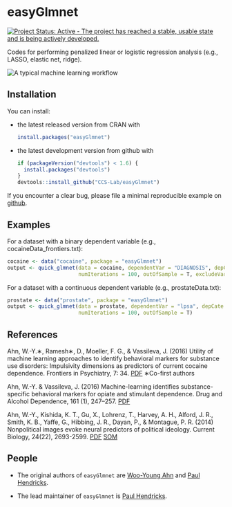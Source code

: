 <!-- README.md is generated from README.Rmd. Please edit that file -->
easyGlmnet
==========

[![Project Status: Active - The project has reached a stable, usable state and is being actively developed.](http://www.repostatus.org/badges/0.1.0/active.svg)](http://www.repostatus.org/#active)

Codes for performing penalized linear or logistic regression analysis (e.g., LASSO, elastic net, ridge).

![A typical machine learning workflow](https://github.com/CCS-Lab/easyGlmnet/raw/master/inst/imgs/ml_figure.png "A typical machine learning workflow")

Installation
------------

You can install:

-   the latest released version from CRAN with

    ``` r
    install.packages("easyGlmnet")
    ```

-   the latest development version from github with

    ``` r
    if (packageVersion("devtools") < 1.6) {
      install.packages("devtools")
    }
    devtools::install_github("CCS-Lab/easyGlmnet")
    ```

If you encounter a clear bug, please file a minimal reproducible example on [github](https://github.com/CCS-Lab/easyGlmnet/issues).

Examples
--------

For a dataset with a binary dependent variable (e.g., cocaineData\_frontiers.txt):

``` r
cocaine <- data("cocaine", package = "easyGlmnet")
output <- quick_glmnet(data = cocaine, dependentVar = "DIAGNOSIS", depCate = "binary", 
                       numIterations = 100, outOfSample = T, excludeVar = c("subject"), categoricalVar = c("Male") )
```

For a dataset with a continuous dependent variable (e.g., prostateData.txt):

``` r
prostate <- data("prostate", package = "easyGlmnet")
output <- quick_glmnet(data = prostate, dependentVar = "lpsa", depCate = "continuous", 
                       numIterations = 100, outOfSample = T)
```

References
----------

Ahn, W.-Y.∗, Ramesh∗, D., Moeller, F. G., & Vassileva, J. (2016) Utility of machine learning approaches to identify behavioral markers for substance use disorders: Impulsivity dimensions as predictors of current cocaine dependence. Frontiers in Psychiatry, 7: 34. [PDF](https://u.osu.edu/ccsl/files/2015/08/Ahn2016_Frontiers-26g6nye.pdf) ∗Co-first authors

Ahn, W.-Y. & Vassileva, J. (2016) Machine-learning identifies substance-specific behavioral markers for opiate and stimulant dependence. Drug and Alcohol Dependence, 161 (1), 247–257. [PDF](https://u.osu.edu/ccsl/files/2016/02/Ahn2016_DAD-oftlf3.pdf)

Ahn, W.-Y., Kishida, K. T., Gu, X., Lohrenz, T., Harvey, A. H., Alford, J. R., Smith, K. B., Yaffe, G., Hibbing, J. R., Dayan, P., & Montague, P. R. (2014) Nonpolitical images evoke neural predictors of political ideology. Current Biology, 24(22), 2693-2599. [PDF](https://u.osu.edu/ccsl/files/2015/11/Ahn2014_CB-1l5475k.pdf) [SOM](https://u.osu.edu/ccsl/files/2015/11/Ahn2014_CB_SOM-1xag1ph.pdf)

People
------

-   The original authors of `easyGlmnet` are [Woo-Young Ahn](http://www.ahnlab.org/) and [Paul Hendricks](https://github.com/paulhendricks).

-   The lead maintainer of `easyGlmnet` is [Paul Hendricks](https://github.com/paulhendricks).

